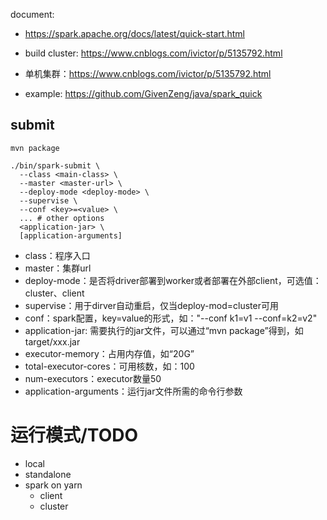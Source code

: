 document:
- https://spark.apache.org/docs/latest/quick-start.html
- build cluster: https://www.cnblogs.com/ivictor/p/5135792.html
- 单机集群：https://www.cnblogs.com/ivictor/p/5135792.html

- example: https://github.com/GivenZeng/java/spark_quick

## submit
```
mvn package

./bin/spark-submit \
  --class <main-class> \
  --master <master-url> \
  --deploy-mode <deploy-mode> \
  --supervise \
  --conf <key>=<value> \
  ... # other options
  <application-jar> \
  [application-arguments]
```
- class：程序入口
- master：集群url
- deploy-mode：是否将driver部署到worker或者部署在外部client，可选值：cluster、client
- supervise：用于dirver自动重启，仅当deploy-mod=cluster可用
- conf：spark配置，key=value的形式，如："--conf k1=v1 --conf=k2=v2"
- application-jar: 需要执行的jar文件，可以通过“mvn package”得到，如target/xxx.jar
- executor-memory：占用内存值，如“20G”
- total-executor-cores：可用核数，如：100
- num-executors：executor数量50
- application-arguments：运行jar文件所需的命令行参数

# 运行模式/TODO
- local
- standalone
- spark on yarn
  - client
  - cluster